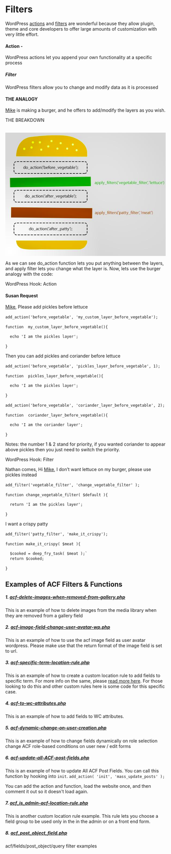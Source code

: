 # Filters

WordPress [actions](https://developer.wordpress.org/plugins/hooks/actions/) and [filters](https://developer.wordpress.org/plugins/hooks/filters/) are wonderful because they allow plugin, theme and core developers to offer large amounts of customization with very little effort.

#### Action -  
WordPress actions let you append your own functionality at a specific process
##### Filter
WordPress filters allow you to change and modify data as it is processed

#### THE ANALOGY
[Mike](https://github.com/kipmyk) is making a burger, and he offers to add/modify the layers as you wish.

THE BREAKDOWN
<p>&nbsp;<img align="center" src="https://raw.githubusercontent.com/kipmyk/filters/main/inc/assets/analogy.png" alt="Anology of Actions and Filters" /></p>
As we can see do_action function lets you put anything between the layers, and apply filter lets you change what the layer is. Now, lets use the burger analogy with the code:

WordPress Hook: Action

#### Susan Request

[Mike](https://github.com/kipmyk), Please add pickles before lettuce

`add_action('before_vegetable', 'my_custom_layer_before_vegetable');`

`function  my_custom_layer_before_vegetable(){`

      echo 'I am the pickles layer';

`}`

Then you can add pickles and coriander before lettuce

`add_action('before_vegetable', 'pickles_layer_before_vegetable', 1);`

`function  pickles_layer_before_vegetable(){ `

      echo 'I am the pickles layer';

`}`

`add_action('before_vegetable', 'coriander_layer_before_vegetable', 2);`

`function  coriander_layer_before_vegetable(){`

      echo 'I am the coriander layer';

`}`

Notes: the number 1 & 2 stand for priority, if you wanted coriander to appear above pickles then you just need to switch the priority.

WordPress Hook: Filter

Nathan comes, Hi [Mike](https://github.com/kipmyk), I don’t want lettuce on my burger, please use pickles instead

`add_filter('vegetable_filter', 'change_vegetable_filter' );`

`function change_vegetable_filter( $default ){`

      return 'I am the pickles layer';

`}`

I want a crispy patty

`add_filter('patty_filter', 'make_it_crispy');`

`function make_it_crispy( $meat ){`

      $cooked = deep_fry_task( $meat );`
      return $cooked;

`}`



## Examples of ACF Filters & Functions

##### 1. [acf-delete-images-when-removed-from-gallery.php](https://github.com/kipmyk/filters/blob/main/inc/filters/acf-delete-images-when-removed-from-gallery.php)

This is an example of how to delete images from the media library when they are removed from a gallery field

##### 2. [acf-image-field-change-user-avatar-wp.php](https://github.com/kipmyk/filters/blob/main/inc/filters/acf-image-field-change-user-avatar-wp.php)
This is an example of how to use the acf image field as user avatar wordpress. Please make use that the return format of the image field is set to url.

##### 3. [acf-specific-term-location-rule.php](https://github.com/kipmyk/filters/blob/main/inc/filters/acf-specific-term-location-rule.php)
This is an example of how to create a custom location rule to add fields to specific term.
For more info on the same, please [read more here](http://www.advancedcustomfields.com/resources/custom-location-rules/).
For those looking to do this and other custom rules here is some code for this specific case.

##### 4. [acf-to-wc-attributes.php](https://github.com/kipmyk/filters/blob/main/inc/filters/acf-to-wc-attributes.php)
This is an example of how to add fields to WC attributes.

##### 5. [acf-dynamic-change-on-user-creation.php](https://github.com/kipmyk/filters/blob/main/inc/filters/acf-dynamic-change-on-user-creation.php)
This is an example of how to change fields dynamically on role selection change
ACF role-based conditions on user new / edit forms

##### 6. [acf-update-all-ACF-post-fields.php](https://github.com/kipmyk/filters/blob/main/inc/filters/acf-update-all-ACF-post-fields.php)
This is an example of how to update All ACF Post Fields. You can call this function by hooking into `init`.
`add_action( 'init', 'mass_update_posts' );`

You can add the action and function, load the website once, and then comment it out so it doesn't load again.

##### 7. [acf_is_admin-acf-location-rule.php](https://github.com/kipmyk/filters/blob/main/inc/filters/acf_is_admin-acf-location-rule.php)
This is another custom location rule example. This rule lets you choose a field group to be used only in the in the admin or on a front end form.

##### 8. [acf_post_object_field.php](https://github.com/kipmyk/filters/blob/main/inc/filters/acf_post_object_field.php)
acf/fields/post_object/query filter examples
